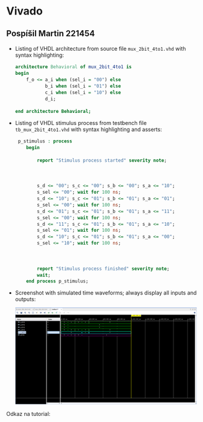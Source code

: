 # Vivado

## Pospíšil Martin 221454

#### 

- Listing of VHDL architecture from source file `mux_2bit_4to1.vhd` with syntax highlighting:

  ```vhdl
  architecture Behavioral of mux_2bit_4to1 is
  begin
      f_o <= a_i when (sel_i = "00") else
             b_i when (sel_i = "01") else
             c_i when (sel_i = "10") else
             d_i;       
  
  end architecture Behavioral;
  ```

- Listing of VHDL stimulus process from testbench file `tb_mux_2bit_4to1.vhd` with syntax highlighting and asserts:

  ```vhdl
   p_stimulus : process
      begin
          
          report "Stimulus process started" severity note;
  
  
          
          s_d <= "00"; s_c <= "00"; s_b <= "00"; s_a <= "10"; 
          s_sel <= "00"; wait for 100 ns;
          s_d <= "10"; s_c <= "01"; s_b <= "01"; s_a <= "01"; 
          s_sel <= "00"; wait for 100 ns;       
          s_d <= "01"; s_c <= "01"; s_b <= "01"; s_a <= "11"; 
          s_sel <= "00"; wait for 100 ns;       
          s_d <= "11"; s_c <= "01"; s_b <= "01"; s_a <= "10"; 
          s_sel <= "01"; wait for 100 ns;       
          s_d <= "10"; s_c <= "01"; s_b <= "01"; s_a <= "00"; 
          s_sel <= "10"; wait for 100 ns;
        
  
          
          report "Stimulus process finished" severity note;
          wait;
      end process p_stimulus;
  ```

  

- Screenshot with simulated time waveforms; always display all inputs and outputs:

  ![simulation](images/simulation.png)

  

Odkaz na tutorial: 

[vivado_tutorial]: https://github.com/xpospi0g/Digital-electronics-1/blob/main/Labs/03-vivado/Tutorial.md	"vivado_tutorial"



